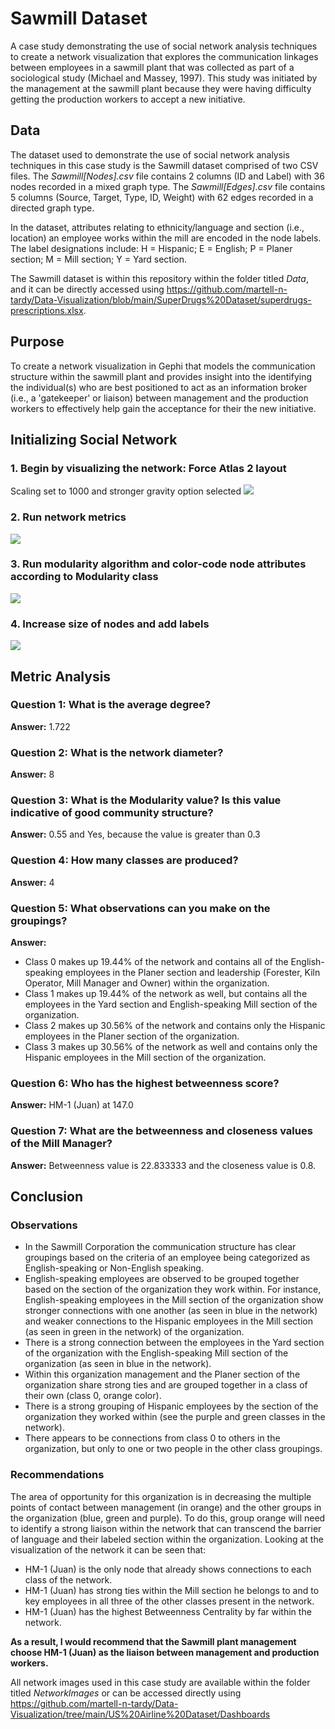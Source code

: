 # Sawmill Dataset
A case study demonstrating the use of social network analysis techniques to create a network visualization that explores the communication linkages between employees in a sawmill plant that was collected as part of a sociological study (Michael and Massey, 1997). This study was initiated by the management at the sawmill plant because they were having difficulty getting the production workers to accept a new initiative.

## Data
The dataset used to demonstrate the use of social network analysis techniques in this case study is the Sawmill dataset comprised of two CSV files. The *Sawmill[Nodes].csv* file contains 2 columns (ID and Label) with 36 nodes recorded in a mixed graph type. The *Sawmill[Edges].csv* file contains 5 columns (Source, Target, Type, ID, Weight) with 62 edges recorded in a directed graph type. 

In the dataset, attributes relating to ethnicity/language and section (i.e., location) an employee works within the mill are encoded in the node labels. The label designations include: H = Hispanic; E = English; P = Planer section; M = Mill section; Y = Yard section.

The Sawmill dataset is within this repository within the folder titled *Data*, and it can be directly accessed using https://github.com/martell-n-tardy/Data-Visualization/blob/main/SuperDrugs%20Dataset/superdrugs-prescriptions.xlsx.

## Purpose
To create a network visualization in Gephi that models the communication structure within the sawmill plant and provides insight into the identifying the individual(s) who are best positioned to act as an information broker (i.e., a 'gatekeeper' or liaison) between management and the production workers to effectively help gain the acceptance for their the new initiative. 

## Initializing Social Network 
### 1. Begin by visualizing the network: Force Atlas 2 layout
Scaling set to 1000 and stronger gravity option selected
![](https://github.com/martell-n-tardy/Data-Visualization/blob/main/Sawmill%20Dataset/NetworkImages/SawmillNetwork.png)

### 2. Run network metrics
![](https://github.com/martell-n-tardy/Data-Visualization/blob/main/Sawmill%20Dataset/NetworkImages/NetworkMetrics.png)

### 3. Run modularity algorithm and color-code node attributes according to Modularity class
![](https://github.com/martell-n-tardy/Data-Visualization/blob/main/Sawmill%20Dataset/NetworkImages/ModularityAlgorithm.png)

### 4. Increase size of nodes and add labels
![](https://github.com/martell-n-tardy/Data-Visualization/blob/main/Sawmill%20Dataset/NetworkImages/LabeledNetwork.png)

## Metric Analysis 
### Question 1: What is the average degree?
**Answer:** 1.722

### Question 2: What is the network diameter?
**Answer:** 8

### Question 3: What is the Modularity value? Is this value indicative of good community structure?
**Answer:** 0.55 and Yes, because the value is greater than 0.3

### Question 4: How many classes are produced?
**Answer:** 4

### Question 5: What observations can you make on the groupings? 
**Answer:** 
* Class 0 makes up 19.44% of the network and contains all of the English-speaking employees in the Planer section and leadership (Forester, Kiln Operator, Mill Manager and Owner) within the organization. 
* Class 1 makes up 19.44% of the network as well, but contains all the employees in the Yard section and English-speaking Mill section of the organization.
* Class 2 makes up 30.56% of the network and contains only the Hispanic employees in the Planer section of the organization.
* Class 3 makes up 30.56% of the network as well and contains only the Hispanic employees in the Mill section of the organization.

### Question 6: Who has the highest betweenness score? 
**Answer:** HM-1 (Juan) at 147.0

### Question 7: What are the betweenness and closeness values of the Mill Manager? 
**Answer:** Betweenness value is 22.833333 and the closeness value is 0.8.

## Conclusion
### Observations
* In the Sawmill Corporation the communication structure has clear groupings based on the criteria of an employee being categorized as English-speaking or Non-English speaking. 
* English-speaking employees are observed to be grouped together based on the section of the organization they work within. For instance, English-speaking employees in the Mill section of the organization show stronger connections with one another (as seen in blue in the network) and weaker connections to the Hispanic employees in the Mill section (as seen in green in the network) of the organization. 
* There is a strong connection between the employees in the Yard section of the organization with the English-speaking Mill section of the organization (as seen in blue in the network).
* Within this organization management and the Planer section of the organization share strong ties and are grouped together in a class of their own (class 0, orange color). 
* There is a strong grouping of Hispanic employees by the section of the organization they worked within (see the purple and green classes in the network). 
* There appears to be connections from class 0 to others in the organization, but only to one or two people in the other class groupings. 

### Recommendations
The area of opportunity for this organization is in decreasing the multiple points of contact between management (in orange) and the other groups in the organization (blue, green and purple). To do this, group orange will need to identify a strong liaison within the network that can transcend the barrier of language and their labeled section within the organization. Looking at the visualization of the network it can be seen that: 
* HM-1 (Juan) is the only node that already shows connections to each class of the network. 
* HM-1 (Juan) has strong ties within the Mill section he belongs to and to key employees in all three of the other classes present in the network. 
* HM-1 (Juan) has the highest Betweenness Centrality by far within the network.

**As a result, I would recommend that the Sawmill plant management choose HM-1 (Juan) as the liaison between management and production workers.**

All network images used in this case study are available within the folder titled *NetworkImages* or can be accessed directly using https://github.com/martell-n-tardy/Data-Visualization/tree/main/US%20Airline%20Dataset/Dashboards
